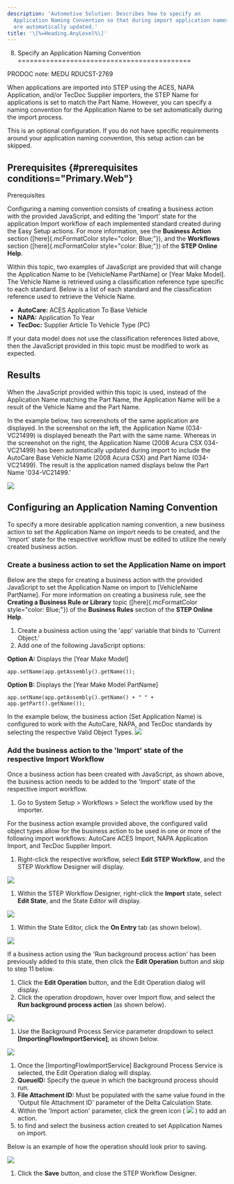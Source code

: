 ```yaml
---
description: 'Automotive Solution: Describes how to specify an
  Application Naming Convention so that during import application names
  are automatically updated.'
title: '\[%=Heading.AnyLevel%\]'
---
```


8. Specify an Application Naming Convention
===========================================

PRODOC note: MEDU RDUCST-2769

When applications are imported into STEP using the ACES, NAPA
Application, and/or TecDoc Supplier importers, the STEP Name for
applications is set to match the Part Name. However, you can specify a
naming convention for the Application Name to be set automatically
during the import process.

This is an optional configuration. If you do not have specific
requirements around your application naming convention, this setup
action can be skipped.

Prerequisites {#prerequisites conditions="Primary.Web"}
-------------

Prerequisites

Configuring a naming convention consists of creating a business action
with the provided JavaScript, and editing the \'Import\' state for the
application Import workflow of each implemented standard created during
the Easy Setup actions. For more information, see the **Business
Action** section ([here]{.mcFormatColor style="color: Blue;"}), and the
**Workflows** section ([here]{.mcFormatColor style="color: Blue;"}) of
the **STEP Online Help**.

Within this topic, two examples of JavaScript are provided that will
change the Application Name to be \[VehicleName PartName\] or \[Year
Make Model\]. The Vehicle Name is retrieved using a classification
reference type specific to each standard. Below is a list of each
standard and the classification reference used to retrieve the Vehicle
Name.

-   **AutoCare:** ACES Application To Base Vehicle
-   **NAPA:** Application To Year
-   **TecDoc:** Supplier Article To Vehicle Type (PC)

If your data model does not use the classification references listed
above, then the JavaScript provided in this topic must be modified to
work as expected.

Results
-------

When the JavaScript provided within this topic is used, instead of the
Application Name matching the Part Name, the Application Name will be a
result of the Vehicle Name and the Part Name.

In the example below, two screenshots of the same application are
displayed. In the screenshot on the left, the Application Name
(034-VC21499) is displayed beneath the Part with the same name. Whereas
in the screenshot on the right, the Application Name (2008 Acura CSX
034-VC21499) has been automatically updated during import to include the
AutoCare Base Vehicle Name (2008 Acura CSX) and Part Name (034-VC21499).
The result is the application named displays below the Part Name
\'034-VC21499.\'

![](../../Resources/Images/QS/Application%20Name%20and%20Part%20Name%20Match.png)

Configuring an Application Naming Convention
--------------------------------------------

To specify a more desirable application naming convention, a new
business action to set the Application Name on import needs to be
created, and the \'Import\' state for the respective workflow must be
edited to utilize the newly created business action.

### Create a business action to set the Application Name on import

Below are the steps for creating a business action with the provided
JavaScript to set the Application Name on import to \[VehicleName
PartName\]. For more information on creating a business rule, see the
**Creating a Business Rule or Library** topic ([here]{.mcFormatColor
style="color: Blue;"}) of the **Business Rules** section of the **STEP
Online Help**.

1.  Create a business action using the \'app\' variable that binds to
    \'Current Object.\'
2.  Add one of the following JavaScript options:

**Option A:** Displays the \[Year Make Model\]

``` {space="preserve"}
app.setName(app.getAssembly().getName());
```

**Option B:** Displays the \[Year Make Model PartName\]

``` {space="preserve"}
app.setName(app.getAssembly().getName() + " " + app.getPart().getName());
```

In the example below, the business action (Set Application Name) is
configured to work with the AutoCare, NAPA, and TecDoc standards by
selecting the respective Valid Object Types.
![](../../Resources/Images/QS/SetApplicationNameWorkBenchBA.png)

### Add the business action to the \'Import\' state of the respective Import Workflow

Once a business action has been created with JavaScript, as shown above,
the business action needs to be added to the \'Import\' state of the
respective import workflow.

1.  Go to System Setup \> Workflows \> Select the workflow used by the
    importer.

For the business action example provided above, the configured valid
object types allow for the business action to be used in one or more of
the following import workflows: AutoCare ACES Import, NAPA Application
Import, and TecDoc Supplier Import.

1.  Right-click the respective workflow, select **Edit STEP Workflow**,
    and the STEP Workflow Designer will display.

![](../../Resources/Images/QS/SpecifyAppName/EditWorkflow.png)

1.  Within the STEP Workflow Designer, right-click the **Import** state,
    select **Edit State**, and the State Editor will display.

![](../../Resources/Images/QS/SpecifyAppName/ImportStateEdit.png)

1.  Within the State Editor, click the **On Entry** tab (as shown
    below).

![](../../Resources/Images/QS/SpecifyAppName/OnEntryTab.png)

If a business action using the \'Run background process action\' has
been previously added to this state, then click the **Edit Operation**
button and skip to step 11 below.

1.  Click the **Edit Operation** button, and the Edit Operation dialog
    will display.
2.  Click the operation dropdown, hover over Import flow, and select the
    **Run background process action** (as shown below).

![](../../Resources/Images/QS/SpecifyAppName/RunBackgroundAction.png)

1.  Use the Background Process Service parameter dropdown to select
    **\[ImportingFlowImportService\]**, as shown below.

![](../../Resources/Images/QS/SpecifyAppName/Dropdown.png)

1.  Once the \[ImportingFlowImportService\] Background Process Service
    is selected, the Edit Operation dialog will display.
2.  **QueueID:** Specify the queue in which the background process
    should run.
3.  **File Attachment ID:** Must be populated with the same value found
    in the \'Output file Attachment ID\' parameter of the Delta
    Calculation State.
4.  Within the \'Import action\' parameter, click the green icon (
    ![](../../Resources/Images/QS/SpecifyAppName/AddAction.png) ) to add
    an action.
5.  to find and select the business action created to set Application
    Names on import.

Below is an example of how the operation should look prior to saving.

![](../../Resources/Images/QS/SpecifyAppName/ReadyToSave.png)

1.  Click the **Save** button, and close the STEP Workflow Designer.
